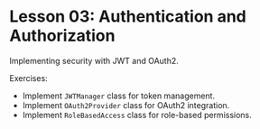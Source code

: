 # Lesson 03: Authentication and Authorization

Implementing security with JWT and OAuth2.

Exercises:
- Implement `JWTManager` class for token management.
- Implement `OAuth2Provider` class for OAuth2 integration.
- Implement `RoleBasedAccess` class for role-based permissions.


